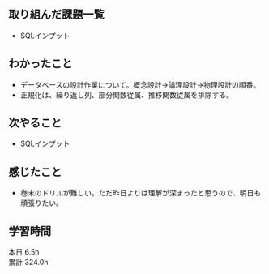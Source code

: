 ## 取り組んだ課題一覧
- SQLインプット
## わかったこと
- データベースの設計作業について。概念設計→論理設計→物理設計の順番。
- 正規化は、繰り返し列、部分関数従属、推移関数従属を排除する。
## 次やること
- SQLインプット
## 感じたこと
- 巻末のドリルが難しい。ただ昨日よりは理解が深まったと思うので、明日も頑張りたい。
## 学習時間
本日 6.5h  
累計 324.0h
